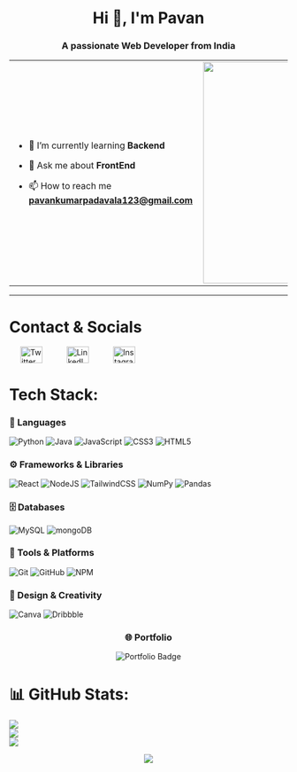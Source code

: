 <!-- ![MasterHead](https://user-images.githubusercontent.com/80781196/190216139-7697aa5a-c9a0-4bd6-80bf-3aca76a2e1c8.gif) -->

<h1 align="center">Hi 👋, I'm Pavan</h1>
<h3 align="center">A passionate Web Developer from India</h3>


<table align="center">
  <tr>
    <td valign="center">

  - 🌱 I’m currently learning <b>Backend</b>  
  
  - 💬 Ask me about <b>FrontEnd</b>  
  
  - 📫 How to reach me <b>pavankumarpadavala123@gmail.com</b>


  </td>
    <td align="center">
      <img align="right" alt="Coding" width="400" src="https://media.giphy.com/media/SWoSkN6DxTszqIKEqv/giphy.gif">
    </td>
  </tr>
</table>

---

# Contact & Socials
<p align="left"> 

  <img align="center" src="https://raw.githubusercontent.com/rahuldkjain/github-profile-readme-generator/master/src/images/icons/Social/twitter.svg" alt="Twitter" height="30" width="40" style="margin: 0 20px;" />
  <img align="center" src="https://raw.githubusercontent.com/rahuldkjain/github-profile-readme-generator/master/src/images/icons/Social/linked-in-alt.svg" alt="LinkedIn" height="30" width="40" style="margin: 0 20px;" />
  <img align="center" src="https://raw.githubusercontent.com/rahuldkjain/github-profile-readme-generator/master/src/images/icons/Social/instagram.svg" alt="Instagram" height="30" width="40" style="margin: 0 20px;" />
</p>




# Tech Stack:
<h3 align="left">🧠 Languages</h3>


![Python](https://img.shields.io/badge/python-3670A0?style=for-the-badge&logo=python&logoColor=ffdd54)
![Java](https://img.shields.io/badge/java-%23ED8B00.svg?style=for-the-badge&logo=java&logoColor=white)
![JavaScript](https://img.shields.io/badge/javascript-%23323330.svg?style=for-the-badge&logo=javascript&logoColor=%23F7DF1E)
![CSS3](https://img.shields.io/badge/css3-%231572B6.svg?style=for-the-badge&logo=css3&logoColor=white)
![HTML5](https://img.shields.io/badge/html5-%23E34F26.svg?style=for-the-badge&logo=html5&logoColor=white)

<h3 align="left">⚙️ Frameworks & Libraries</h3>

![React](https://img.shields.io/badge/react-%2320232a.svg?style=for-the-badge&logo=react&logoColor=%2361DAFB)
![NodeJS](https://img.shields.io/badge/node.js-6DA55F?style=for-the-badge&logo=node.js&logoColor=white)
![TailwindCSS](https://img.shields.io/badge/tailwindcss-%2338B2AC.svg?style=for-the-badge&logo=tailwind-css&logoColor=white)
![NumPy](https://img.shields.io/badge/numpy-%23013243.svg?style=for-the-badge&logo=numpy&logoColor=white)
![Pandas](https://img.shields.io/badge/pandas-%23150458.svg?style=for-the-badge&logo=pandas&logoColor=white)

<h3 align="left">🗄️ Databases</h3>

![MySQL](https://img.shields.io/badge/mysql-%2300f.svg?style=for-the-badge&logo=mysql&logoColor=white)
![mongoDB](https://img.shields.io/badge/Amazon%20DynamoDB-4053D6?style=for-the-badge&logo=Amazon%20DynamoDB&logoColor=white)

<h3 align="left">🧰 Tools & Platforms</h3>

![Git](https://img.shields.io/badge/git-%23F05033.svg?style=for-the-badge&logo=git&logoColor=white)
![GitHub](https://img.shields.io/badge/github-%23121011.svg?style=for-the-badge&logo=github&logoColor=white)
![NPM](https://img.shields.io/badge/NPM-%23000000.svg?style=for-the-badge&logo=npm&logoColor=white)


<h3 align="left">🎨 Design & Creativity</h3>

![Canva](https://img.shields.io/badge/Canva-%2300C4CC.svg?style=for-the-badge&logo=Canva&logoColor=white)
![Dribbble](https://img.shields.io/badge/Dribbble-EA4C89?style=for-the-badge&logo=dribbble&logoColor=white)

<h3 align="center">🌐 Portfolio</h3>

<p align="center">
  <img src="https://img.shields.io/badge/Portfolio-%23000000.svg?style=for-the-badge&logo=firefox&logoColor=#FF7139" alt="Portfolio Badge">
</p>


# 📊 GitHub Stats:
![](https://github-readme-stats.vercel.app/api?username=pavanpadavala2005&theme=dark&hide_border=false&include_all_commits=true&count_private=true)<br/>
![](https://github-readme-streak-stats.herokuapp.com/?user=pavanpadavala2005&theme=dark&hide_border=false)<br/>
![](https://github-readme-stats.vercel.app/api/top-langs/?username=pavanpadavala2005&theme=dark&hide_border=false&include_all_commits=true&count_private=true&layout=compact)




<p align="center">
  <img src="https://user-images.githubusercontent.com/61057666/169029838-74df663d-2e62-4d77-bdff-b43f7d63f00f.png"/>
</p>
